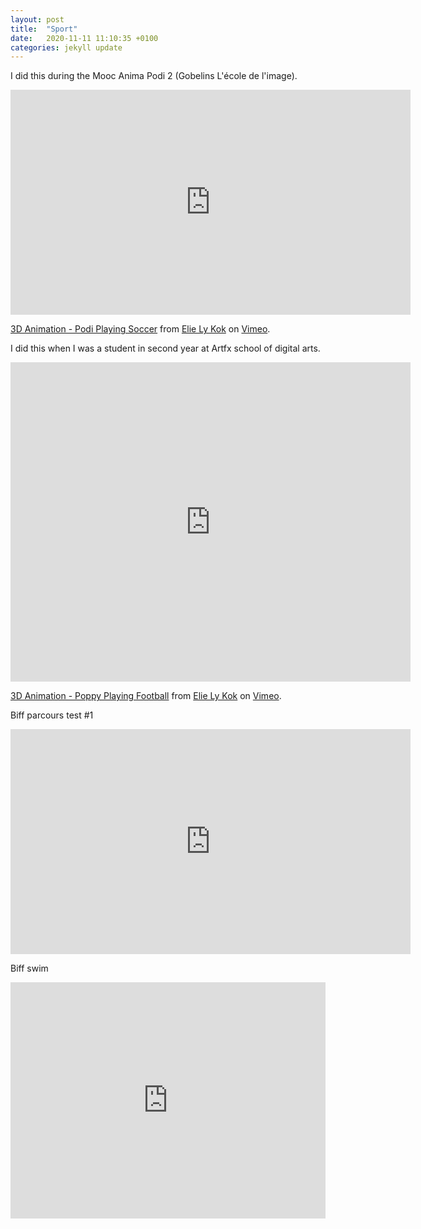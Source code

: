 ```yaml
---
layout: post
title:  "Sport"
date:   2020-11-11 11:10:35 +0100
categories: jekyll update
---
```


I did this during the Mooc Anima Podi 2 (Gobelins L'école de l'image).
<iframe src="https://player.vimeo.com/video/477960902" width="640" height="360" frameborder="0" allow="autoplay; fullscreen" allowfullscreen></iframe>
<p><a href="https://vimeo.com/477960902">3D Animation - Podi Playing Soccer</a> from <a href="https://vimeo.com/user4236670">Elie Ly Kok</a> on <a href="https://vimeo.com">Vimeo</a>.</p>

I did this when I was a student in second year at Artfx school of digital arts.
<iframe src="https://player.vimeo.com/video/477965228" width="640" height="511" frameborder="0" allow="autoplay; fullscreen" allowfullscreen></iframe>
<p><a href="https://vimeo.com/477965228">3D Animation - Poppy Playing Football</a> from <a href="https://vimeo.com/user4236670">Elie Ly Kok</a> on <a href="https://vimeo.com">Vimeo</a>.</p>

Biff parcours test #1
<iframe title="vimeo-player" src="https://player.vimeo.com/video/781041110?h=22c7cebf14" width="640" height="360" frameborder="0" allowfullscreen></iframe>

Biff swim
<div style="padding:75% 0 0 0;position:relative;"><iframe src="https://player.vimeo.com/video/787189548?h=f7581d71e9&amp;badge=0&amp;autopause=0&amp;player_id=0&amp;app_id=58479" frameborder="0" allow="autoplay; fullscreen; picture-in-picture" allowfullscreen style="position:absolute;top:0;left:0;width:100%;height:100%;" title="biff-swim.mov"></iframe></div><script src="https://player.vimeo.com/api/player.js"></script>